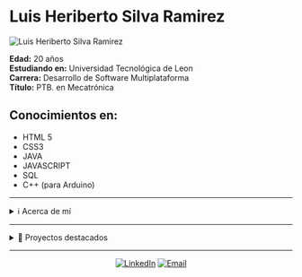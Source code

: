 # Luis Heriberto Silva Ramirez

![Luis Heriberto Silva Ramirez](https://scontent.fntr10-1.fna.fbcdn.net/v/t39.30808-6/300268032_394250789483124_3309191495934087042_n.jpg?_nc_cat=102&ccb=1-7&_nc_sid=5f2048&_nc_ohc=asuBdHgqpEcAX8fnhT5&_nc_ht=scontent.fntr10-1.fna&oh=00_AfDvtQyOJTy-wI1FWT0jL5PqNxM3CRwLq99OeO8uLCf3gA&oe=660BB204)

**Edad:** 20 años  
**Estudiando en:** Universidad Tecnológica de Leon  
**Carrera:** Desarrollo de Software Multiplataforma  
**Título:** PTB. en Mecatrónica  

## Conocimientos en:

- HTML 5
- CSS3
- JAVA
- JAVASCRIPT
- SQL
- C++ (para Arduino)

---

<details>
  <summary>ℹ️ Acerca de mí</summary>
  
  Soy un estudiante apasionado por la tecnología y el desarrollo de software. Me interesa especialmente el desarrollo multiplataforma y tengo experiencia en los lenguajes mencionados anteriormente.
</details>

---

<details>
  <summary>🚀 Proyectos destacados</summary>
  
  - **Proyecto 1:** Descripción breve del proyecto y tecnologías utilizadas.
  - **Proyecto 2:** Descripción breve del proyecto y tecnologías utilizadas.
</details>

---

<div align="center">
  <a href="https://www.linkedin.com/in/luis-heriberto-silva-ramirez/" target="_blank"><img src="https://img.shields.io/badge/-LinkedIn-blue?style=for-the-badge&logo=linkedin&logoColor=white" alt="LinkedIn"></a>
  <a href="mailto:ejemplo@gmail.com"><img src="https://img.shields.io/badge/-Email-red?style=for-the-badge&logo=gmail&logoColor=white" alt="Email"></a>
</div>
